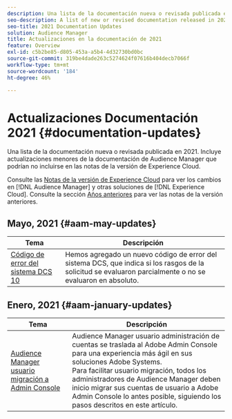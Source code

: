```yaml
---
description: Una lista de la documentación nueva o revisada publicada en 2021. Incluye actualizaciones menores de la documentación de Audience Manager que podrían no incluirse en las notas de la versión de Experience Cloud.
seo-description: A list of new or revised documentation released in 2021. Includes minor updates to the Audience Manager documentation that might not be covered in the Experience Cloud release notes.
seo-title: 2021 Documentation Updates
solution: Audience Manager
title: Actualizaciones en la documentación de 2021
feature: Overview
exl-id: c5b2be85-d805-453a-a5b4-4d32730bd0bc
source-git-commit: 319be4dade263c5274624f07616b404decb7066f
workflow-type: tm+mt
source-wordcount: '184'
ht-degree: 46%

---
```


# Actualizaciones Documentación 2021 {#documentation-updates}

Una lista de la documentación nueva o revisada publicada en 2021. Incluye actualizaciones menores de la documentación de Audience Manager que podrían no incluirse en las notas de la versión de Experience Cloud.

Consulte las [Notas de la versión de Experience Cloud](https://experienceleague.adobe.com/docs/release-notes/experience-cloud/current.html) para ver los cambios en [!DNL Audience Manager] y otras soluciones de [!DNL Experience Cloud]. Consulte la sección [Años anteriores](../docs-updates/docs-2020.md) para ver las notas de la versión anteriores.

## Mayo, 2021 {#aam-may-updates}

| Tema | Descripción |
|--- |----|
| [Código de error del sistema DCS 10](../api/dcs-intro/dcs-api-reference/dcs-error-codes.md) | Hemos agregado un nuevo código de error del sistema DCS, que indica si los rasgos de la solicitud se evaluaron parcialmente o no se evaluaron en absoluto. |

## Enero, 2021 {#aam-january-updates}

| Tema | Descripción |
|--- |----|
| [Audience Manager usuario migración a Admin Console](/help/using/features/administration/admin-console-migration.md) | Audience Manager usuario administración de cuentas se traslada al Adobe Admin Console para una experiencia más ágil en sus soluciones Adobe Systems. <br> Para facilitar usuario migración, todos los administradores de Audience Manager deben inicio migrar sus cuentas de usuario a Adobe Admin Console lo antes posible, siguiendo los pasos descritos en este artículo. |
